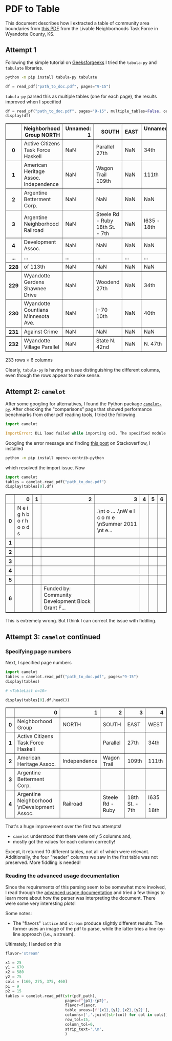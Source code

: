 # PDF to Table

This document describes how I extracted a table of community area boundaries from
[this PDF](https://www.wycokck.org/files/assets/public/v/1/neighborhood-resource-center/documents/2011-neighborhood-directory.pdf) from the Livable Neighborhoods Task Force in Wyandotte County, KS.


## Attempt 1

Following the simple tutorial on [Geeksforgeeks](https://www.geeksforgeeks.org/how-to-extract-pdf-tables-in-python/#) I tried the `tabula-py` and `tabulate` libraries.

```bash
python -m pip install tabula-py tabulate
```

```python
df = read_pdf("path_to_doc.pdf", pages="9-15")
```

`tabula-py` parsed this as multiple tables (one for each page), the results improved when I specified

```python
df = read_pf("path_to_doc.pdf", pages="9-15", multiple_tables=False, output_format="dataframe")[0]
display(df)
```

<div>
<style scoped>
    .dataframe tbody tr th:only-of-type {
        vertical-align: middle;
    }

    .dataframe tbody tr th {
        vertical-align: top;
    }

    .dataframe thead th {
        text-align: right;
    }
</style>
<table border="1" class="dataframe">
  <thead>
    <tr style="text-align: right;">
      <th></th>
      <th>Neighborhood Group NORTH</th>
      <th>Unnamed: 1</th>
      <th>SOUTH</th>
      <th>EAST</th>
      <th>Unnamed: 4</th>
      <th>WEST</th>
    </tr>
  </thead>
  <tbody>
    <tr>
      <th>0</th>
      <td>Active Citizens Task Force Haskell</td>
      <td>NaN</td>
      <td>Parallel 27th</td>
      <td>NaN</td>
      <td>34th</td>
      <td>NaN</td>
    </tr>
    <tr>
      <th>1</th>
      <td>American Heritage Assoc. Independence</td>
      <td>NaN</td>
      <td>Wagon Trail 109th</td>
      <td>NaN</td>
      <td>111th</td>
      <td>NaN</td>
    </tr>
    <tr>
      <th>2</th>
      <td>Argentine Betterment Corp.</td>
      <td>NaN</td>
      <td>NaN</td>
      <td>NaN</td>
      <td>NaN</td>
      <td>NaN</td>
    </tr>
    <tr>
      <th>3</th>
      <td>Argentine Neighborhood Railroad</td>
      <td>NaN</td>
      <td>Steele Rd - Ruby 18th St. - 7th</td>
      <td>NaN</td>
      <td>I635 - 18th</td>
      <td>NaN</td>
    </tr>
    <tr>
      <th>4</th>
      <td>Development Assoc.</td>
      <td>NaN</td>
      <td>NaN</td>
      <td>NaN</td>
      <td>NaN</td>
      <td>NaN</td>
    </tr>
    <tr>
      <th>...</th>
      <td>...</td>
      <td>...</td>
      <td>...</td>
      <td>...</td>
      <td>...</td>
      <td>...</td>
    </tr>
    <tr>
      <th>228</th>
      <td>of 113th</td>
      <td>NaN</td>
      <td>NaN</td>
      <td>NaN</td>
      <td>NaN</td>
      <td>NaN</td>
    </tr>
    <tr>
      <th>229</th>
      <td>Wyandotte Gardens Shawnee Drive</td>
      <td>NaN</td>
      <td>Woodend 27th</td>
      <td>NaN</td>
      <td>34th</td>
      <td>NaN</td>
    </tr>
    <tr>
      <th>230</th>
      <td>Wyandotte Countians Minnesota Ave.</td>
      <td>NaN</td>
      <td>I-70 10th</td>
      <td>NaN</td>
      <td>40th</td>
      <td>NaN</td>
    </tr>
    <tr>
      <th>231</th>
      <td>Against Crime</td>
      <td>NaN</td>
      <td>NaN</td>
      <td>NaN</td>
      <td>NaN</td>
      <td>NaN</td>
    </tr>
    <tr>
      <th>232</th>
      <td>Wyandotte Village Parallel</td>
      <td>NaN</td>
      <td>State N. 42nd</td>
      <td>NaN</td>
      <td>N. 47th</td>
      <td>NaN</td>
    </tr>
  </tbody>
</table>
<p>233 rows × 6 columns</p>
</div>

Clearly, `tabula-py` is having an issue distinguishing the different columns, even though the rows appear to make sense.

## Attempt 2: `camelot`

After some googling for alternatives, I found the Python package [`camelot-py`](https://camelot-py.readthedocs.io/en/master/). After checking the "comparisons" page that showed performance benchmarks from other pdf reading tools, I tried the following.

```python
import camelot
```
```python
ImportError: DLL load failed while importing cv2. The specified module could not be found.
```

Googling the error message and finding [this post](https://stackoverflow.com/questions/43184887/dll-load-failed-error-when-importing-cv2) on Stackoverflow, I installed

```bash
python -m pip install opencv-contrib-python
```

which resolved the import issue. Now

```py
import camelot
tables = camelot.read_pdf("path_to_doc.pdf")
display(tables[0].df)
```
<div>
<style scoped>
    .dataframe tbody tr th:only-of-type {
        vertical-align: middle;
    }

    .dataframe tbody tr th {
        vertical-align: top;
    }

    .dataframe thead th {
        text-align: right;
    }
</style>
<table border="1" class="dataframe">
  <thead>
    <tr style="text-align: right;">
      <th></th>
      <th>0</th>
      <th>1</th>
      <th>2</th>
      <th>3</th>
      <th>4</th>
      <th>5</th>
      <th>6</th>
    </tr>
  </thead>
  <tbody>
    <tr>
      <th>0</th>
      <td>N e i g h b o r h o o d s</td>
      <td></td>
      <td></td>
      <td>.\nt o … .\nW e l c o m e  \nSummer 2011 \nt e...</td>
      <td></td>
      <td></td>
      <td></td>
    </tr>
    <tr>
      <th>1</th>
      <td></td>
      <td></td>
      <td></td>
      <td></td>
      <td></td>
      <td></td>
      <td></td>
    </tr>
    <tr>
      <th>2</th>
      <td></td>
      <td></td>
      <td></td>
      <td></td>
      <td></td>
      <td></td>
      <td></td>
    </tr>
    <tr>
      <th>3</th>
      <td></td>
      <td></td>
      <td></td>
      <td></td>
      <td></td>
      <td></td>
      <td></td>
    </tr>
    <tr>
      <th>4</th>
      <td></td>
      <td></td>
      <td></td>
      <td></td>
      <td></td>
      <td></td>
      <td></td>
    </tr>
    <tr>
      <th>5</th>
      <td></td>
      <td></td>
      <td></td>
      <td></td>
      <td></td>
      <td></td>
      <td></td>
    </tr>
    <tr>
      <th>6</th>
      <td></td>
      <td></td>
      <td>Funded by: Community Development Block Grant F...</td>
      <td></td>
      <td></td>
      <td></td>
      <td></td>
    </tr>
  </tbody>
</table>
</div>

This is extremely wrong. But I think I can correct the issue with fiddling.

## Attempt 3: `camelot` continued

### Specifying page numbers

Next, I specified page numbers

```py
import camelot
tables = camelot.read_pdf("path_to_doc.pdf", pages="9-15")
display(tables)

# <TableList n=10>

display(tables[0].df.head())
```
<div>
<style scoped>
    .dataframe tbody tr th:only-of-type {
        vertical-align: middle;
    }

    .dataframe tbody tr th {
        vertical-align: top;
    }

    .dataframe thead th {
        text-align: right;
    }
</style>
<table border="1" class="dataframe">
  <thead>
    <tr style="text-align: right;">
      <th></th>
      <th>0</th>
      <th>1</th>
      <th>2</th>
      <th>3</th>
      <th>4</th>
    </tr>
  </thead>
  <tbody>
    <tr>
      <th>0</th>
      <td>Neighborhood Group</td>
      <td>NORTH</td>
      <td>SOUTH</td>
      <td>EAST</td>
      <td>WEST</td>
    </tr>
    <tr>
      <th>1</th>
      <td>Active Citizens Task Force  Haskell</td>
      <td></td>
      <td>Parallel</td>
      <td>27th</td>
      <td>34th</td>
    </tr>
    <tr>
      <th>2</th>
      <td>American Heritage Assoc.</td>
      <td>Independence</td>
      <td>Wagon Trail</td>
      <td>109th</td>
      <td>111th</td>
    </tr>
    <tr>
      <th>3</th>
      <td>Argentine Betterment Corp.</td>
      <td></td>
      <td></td>
      <td></td>
      <td></td>
    </tr>
    <tr>
      <th>4</th>
      <td>Argentine Neighborhood \nDevelopment Assoc.</td>
      <td>Railroad</td>
      <td>Steele Rd - Ruby</td>
      <td>18th St. - 7th</td>
      <td>I635 - 18th</td>
    </tr>
  </tbody>
</table>
</div>

That's a huge improvement over the first two attempts!
* `camelot` understood that there were only 5 columns and,
* mostly got the values for each column correctly!

Except, it returned 10 different tables, not all of which were relevant.
Additionally, the four "header" columns we saw in the first table was not
preserved. More fiddling is needed!


### Reading the advanced usage documentation

Since the requirements of this parsing seem to be somewhat more involved, I 
read through the [advanced usage documentation](https://camelot-py.readthedocs.io/en/master/user/advanced.html#specify-column-separators) and tried a few things to learn more about
how the parser was interpreting the document. There were some very interesting plots!

Some notes:

* The "flavors" `lattice` and `stream` produce slightly different results. The former uses an image of the pdf to parse, while the latter tries a line-by-line approach (i.e., a stream).


Ultimately, I landed on this

```py
flavor='stream'

x1 = 25
y1 = 670
x2 = 580
y2 = 75
cols = [160, 275, 375, 460]
p1 = 9
p2 = 15
tables = camelot.read_pdf(str(pdf_path), 
                          pages=f"{p1}-{p2}", 
                          flavor=flavor,
                          table_areas=[f'{x1},{y1},{x2},{y2}'],
                          columns=[','.join([str(col) for col in cols])],
                          row_tol=15,
                          column_tol=0,
                          strip_text='.\n',
                          )
```